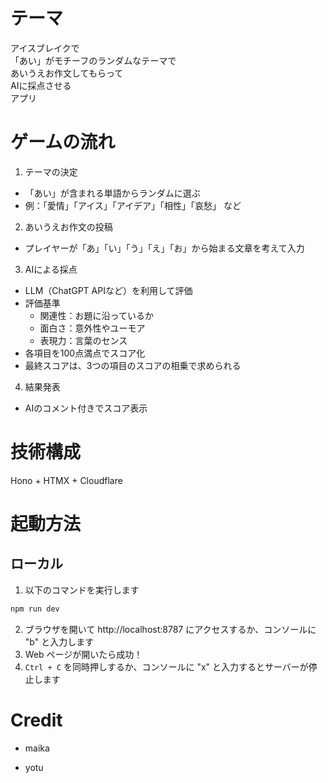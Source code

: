 # テーマ
アイスブレイクで<br>
「あい」がモチーフのランダムなテーマで<br>
​あいうえお作文してもらって<br>
AIに採点させる<br>
アプリ

# ゲームの流れ
1. テーマの決定
  - 「あい」が含まれる単語からランダムに選ぶ
  - 例：「愛情」「アイス」「アイデア」「相性」「哀愁」 など

2. あいうえお作文の投稿
  - プレイヤーが「あ」「い」「う」「え」「お」から始まる文章を考えて入力

3. AIによる採点
  - LLM（ChatGPT APIなど）を利用して評価
  - 評価基準
    - 関連性：お題に沿っているか
    - 面白さ：意外性やユーモア
    - 表現力：言葉のセンス
  - 各項目を100点満点でスコア化
  - 最終スコアは、3つの項目のスコアの相乗で求められる

4. 結果発表
  - AIのコメント付きでスコア表示

# 技術構成
Hono + HTMX + Cloudflare

# 起動方法
## ローカル
1. 以下のコマンドを実行します

```sh
npm run dev
```

2. ブラウザを開いて http://localhost:8787 にアクセスするか、コンソールに "b" と入力します
3. Web ページが開いたら成功！
4. `Ctrl + C` を同時押しするか、コンソールに "x" と入力するとサーバーが停止します

# Credit

- maika

- yotu

